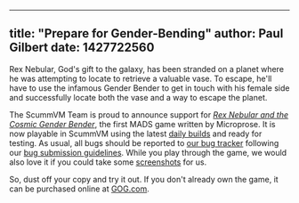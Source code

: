
---
title: "Prepare for Gender-Bending"
author: Paul Gilbert
date: 1427722560
---

Rex Nebular, God's gift to the galaxy, has been stranded on a planet where he was attempting to locate to retrieve a valuable vase. To escape, he'll have to use the infamous Gender Bender to get in touch with his female side and successfully locate both the vase and a way to escape the planet.

The ScummVM Team is proud to announce support for [*Rex Nebular and the Cosmic Gender Bender*](http://en.wikipedia.org/wiki/Rex_Nebular_and_the_Cosmic_Gender_Bender), the first MADS game written by Microprose. It is now playable in ScummVM using the latest [daily builds](/downloads/#daily) and ready for testing. As usual, all bugs should be reported to [our bug tracker](http://bugs.scummvm.org/) following our [bug submission guidelines](/faq/#question.report-bugs). While you play through the game, we would also love it if you could take some [screenshots](http://wiki.scummvm.org/index.php/Screenshots) for us.

So, dust off your copy and try it out. If you don't already own the game, it can be purchased online at [GOG.com](http://www.gog.com/game/rex_nebular_and_the_cosmic_gender_bender?pp=22d200f8670dbdb3e253a90eee5098477c95c23d).
